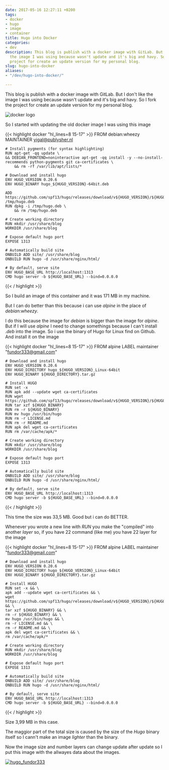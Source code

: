 ```yaml
---
date: 2017-05-16 12:27:11 +0200
tags:
- docker
- hugo
- image
- container
title: Hugo into Docker
categories:
- dev
description: This blog is publish with a docker image with GitLab. But I don't like
  the image I was using because wasn't update and it's big and havy. So I fork the
  project for create an update version for my personal blog.
slug: hugo-into-docker
aliases:
- "/dev/hugo-into-docker/"

---
```

This blog is publish with a docker image with GitLab. But I don't like the image I was using because wasn't update and it's big and havy. So I fork the project for create an update version for my personal blog.

<!--more-->

![docker logo](/images/post/docker/docker.png)


So I started with updating the old docker image I was using this image

{{< highlight docker "hl_lines=8 15-17" >}}
	FROM debian:wheezy
	MAINTAINER yigal@publysher.nl

	# Install pygments (for syntax highlighting)
	RUN apt-get -qq update \
	&& DEBIAN_FRONTEND=noninteractive apt-get -qq install -y --no-install-recommends python-pygments git ca-certificates \
		&& rm -rf /var/lib/apt/lists/*

	# Download and install hugo
	ENV HUGO_VERSION 0.20.6
	ENV HUGO_BINARY hugo_${HUGO_VERSION}-64bit.deb

	ADD https://github.com/spf13/hugo/releases/download/v${HUGO_VERSION}/${HUGO_BINARY} /tmp/hugo.deb
	RUN dpkg -i /tmp/hugo.deb \
		&& rm /tmp/hugo.deb

	# Create working directory
	RUN mkdir /usr/share/blog
	WORKDIR /usr/share/blog

	# Expose default hugo port
	EXPOSE 1313

	# Automatically build site
	ONBUILD ADD site/ /usr/share/blog
	ONBUILD RUN hugo -d /usr/share/nginx/html/

	# By default, serve site
	ENV HUGO_BASE_URL http://localhost:1313
	CMD hugo server -b ${HUGO_BASE_URL} --bind=0.0.0.0
{{< / highlight >}}


So I build an image of this container and it was 171 MB in my machine.

But I can do better than this because i can use _*alpine*_ in the place of _*debian:wheezy*_.

I do this because the image for _*debian*_ is bigger than the image for _*alpine*_. But if I will use _*alpine*_ I need to change somethings because I can't install _*.deb*_ into the image. So i use the binary of Hugo for Linux find on Github. And install it on the image

{{< highlight docker "hl_lines=8 15-17" >}}
	FROM alpine
	LABEL maintainer "fundor333@gmail.com"

	# Download and install hugo
	ENV HUGO_VERSION 0.20.6
	ENV HUGO_DIRECTORY hugo_${HUGO_VERSION}_Linux-64bit
	ENV HUGO_BINARY ${HUGO_DIRECTORY}.tar.gz

	# Install HUGO
	RUN set -x
	RUN apk add --update wget ca-certificates
	RUN wget https://github.com/spf13/hugo/releases/download/v${HUGO_VERSION}/${HUGO_BINARY}
	RUN tar xzf ${HUGO_BINARY}
	RUN rm -r ${HUGO_BINARY}
	RUN mv hugo /usr/bin/hugo
	RUN rm -r LICENSE.md
	RUN rm -r README.md
	RUN apk del wget ca-certificates
	RUN rm /var/cache/apk/*

	# Create working directory
	RUN mkdir /usr/share/blog
	WORKDIR /usr/share/blog

	# Expose default hugo port
	EXPOSE 1313

	# Automatically build site
	ONBUILD ADD site/ /usr/share/blog
	ONBUILD RUN hugo -d /usr/share/nginx/html/

	# By default, serve site
	ENV HUGO_BASE_URL http://localhost:1313
	CMD hugo server -b ${HUGO_BASE_URL} --bind=0.0.0.0
{{< / highlight >}}

This time the size was 33,5 MB. Good but i can do BETTER.

Whenever you wrote a new line with _*RUN*_ you make the "compiled" into another _*layer*_ so, if you have 22 command (like me) you have 22 layer for the image

{{< highlight docker "hl_lines=8 15-17" >}}
	FROM alpine
	LABEL maintainer "fundor333@gmail.com"

	# Download and install hugo
	ENV HUGO_VERSION 0.20.6
	ENV HUGO_DIRECTORY hugo_${HUGO_VERSION}_Linux-64bit
	ENV HUGO_BINARY ${HUGO_DIRECTORY}.tar.gz

	# Install HUGO
	RUN set -x && \
	apk add --update wget ca-certificates && \
	wget https://github.com/spf13/hugo/releases/download/v${HUGO_VERSION}/${HUGO_BINARY} && \
	tar xzf ${HUGO_BINARY} && \
	rm -r ${HUGO_BINARY} && \
	mv hugo /usr/bin/hugo && \
	rm -r LICENSE.md && \
	rm -r README.md && \
	apk del wget ca-certificates && \
	rm /var/cache/apk/*

	# Create working directory
	RUN mkdir /usr/share/blog
	WORKDIR /usr/share/blog

	# Expose default hugo port
	EXPOSE 1313

	# Automatically build site
	ONBUILD ADD site/ /usr/share/blog
	ONBUILD RUN hugo -d /usr/share/nginx/html/

	# By default, serve site
	ENV HUGO_BASE_URL http://localhost:1313
	CMD hugo server -b ${HUGO_BASE_URL} --bind=0.0.0.0
{{< / highlight >}}

Size 3,99 MB in this case.

The maggior part of the total size is caused by the size of the _*Hugo*_ binary itself so I cann't make an image _*lighter*_ than the binary.

Now the image size and number layers can change update after update so I put this image with the allwayes data about the images.

[![hugo_fundor333](https://images.microbadger.com/badges/image/fundor333/hugo.svg)](https://microbadger.com/images/fundor333/hugo "Get your own image badge on microbadger.com")
